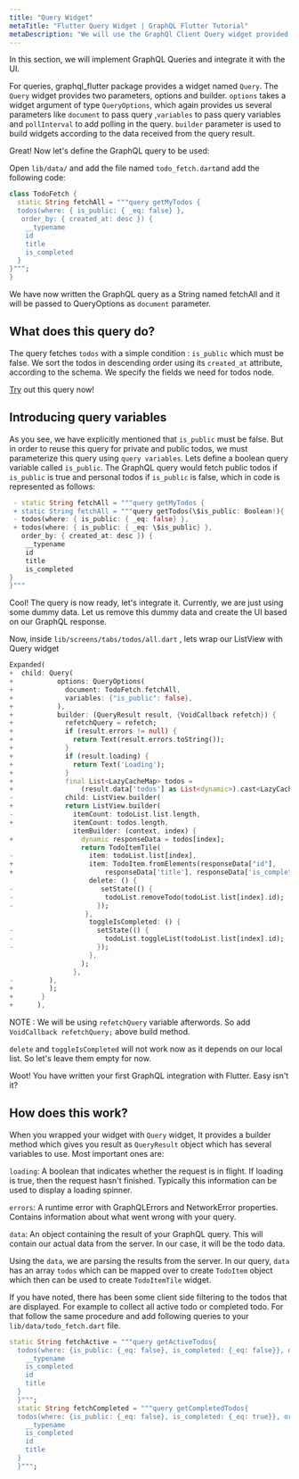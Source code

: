 ```yaml
---
title: "Query Widget"
metaTitle: "Flutter Query Widget | GraphQL Flutter Tutorial"
metaDescription: "We will use the GraphQl Client Query widget provided by  graphql_flutter package. It is a widget to fetch, handle data and build UI"
---
```


In this section, we will implement GraphQL Queries and integrate it with the UI.

For queries, graphql_flutter package provides a widget named `Query`.
The `Query` widget provides two parameters, options and builder. `options` takes a widget argument of type `QueryOptions`, which again provides us several parameters like `document` to pass query ,`variables` to pass query variables and `pollInterval` to add polling in the query. `builder` parameter is used to build widgets according to the data received from the query result.

Great! Now let's define the GraphQL query to be used:

Open `lib/data/` and add the file named `todo_fetch.dart`and add the following code:

<!-- TODO github link required  -->

```dart
class TodoFetch {
  static String fetchAll = """query getMyTodos {
  todos(where: { is_public: { _eq: false} },
   order_by: { created_at: desc }) {
    __typename
    id
    title
    is_completed
  }
}""";
}
```

We have now written the GraphQL query as a String named fetchAll and it will be passed to QueryOptions as `document` parameter.

## What does this query do?

The query fetches `todos` with a simple condition : `is_public` which must be false. We sort the todos in descending order using its `created_at` attribute, according to the schema. We specify the fields we need for todos node.

[Try](https://hasura.io/learn/graphql/graphiql?tutorial=react-native) out this query now!

## Introducing query variables

As you see, we have explicitly mentioned that `is_public` must be false. But in order to reuse this query for private and public todos, we must parameterize this query using `query variables`. Lets define a boolean query variable called `is_public`. The GraphQL query would fetch public todos if `is_public` is true and personal todos if `is_public` is false, which in code is represented as follows:

```dart
 - static String fetchAll = """query getMyTodos {
 + static String fetchAll = """query getTodos(\$is_public: Boolean!){
 - todos(where: { is_public: { _eq: false} },
 + todos(where: { is_public: { _eq: \$is_public} },
   order_by: { created_at: desc }) {
    __typename
    id
    title
    is_completed
}
}"""
```

Cool! The query is now ready, let's integrate it. Currently, we are just using some dummy data. Let us remove this dummy data and create the UI based on our GraphQL response.

Now, inside `lib/screens/tabs/todos/all.dart` , lets wrap our ListView with Query widget

```dart
Expanded(
+  child: Query(
+           options: QueryOptions(
+             document: TodoFetch.fetchAll,
+             variables: {"is_public": false},
+           ),
+           builder: (QueryResult result, {VoidCallback refetch}) {
+             refetchQuery = refetch;
+             if (result.errors != null) {
+               return Text(result.errors.toString());
+             }
+             if (result.loading) {
+               return Text('Loading');
+             }
+             final List<LazyCacheMap> todos =
+                 (result.data['todos'] as List<dynamic>).cast<LazyCacheMap>();
-             child: ListView.builder(
+             return ListView.builder(
-               itemCount: todoList.list.length,
+               itemCount: todos.length,
                itemBuilder: (context, index) {
+                 dynamic responseData = todos[index];
                  return TodoItemTile(
-                   item: todoList.list[index],
+                   item: TodoItem.fromElements(responseData["id"],
+                       responseData['title'], responseData['is_completed']),
                    delete: () {
-                      setState(() {
-                       todoList.removeTodo(todoList.list[index].id);
-                     });
                   },
                    toggleIsCompleted: () {
-                     setState(() {
-                       todoList.toggleList(todoList.list[index].id);
-                     });
                    },
                  );
                },
-         ),
+         );
+       }
+      ),
```

NOTE : We will be using `refetchQuery` variable afterwords. So add `VoidCallback refetchQuery;` above build method.

`delete` and `toggleIsCompleted` will not work now as it depends on our local list. So let's leave them empty for now.

Woot! You have written your first GraphQL integration with Flutter. Easy isn't it?

## How does this work?

When you wrapped your widget with `Query` widget, It provides a builder method which gives you result as `QueryResult` object which has several variables to use. Most important ones are:

`loading`: A boolean that indicates whether the request is in flight. If loading is true, then the request hasn't finished. Typically this information can be used to display a loading spinner.

`errors`: A runtime error with GraphQLErrors and NetworkError properties. Contains information about what went wrong with your query.

`data`: An object containing the result of your GraphQL query. This will contain our actual data from the server. In our case, it will be the todo data.

Using the `data`, we are parsing the results from the server. In our query, `data` has an array `todos` which can be mapped over to create `TodoItem` object which then can be used to create `TodoItemTile` widget.

If you have noted, there has been some client side filtering to the todos that are displayed. For example to collect all active todo or completed todo. For that follow the same procedure and add following queries to your `lib/data/todo_fetch.dart` file.

```dart
static String fetchActive = """query getActiveTodos{
  todos(where: {is_public: {_eq: false}, is_completed: {_eq: false}}, order_by: {created_at: desc}) {
    __typename
    is_completed
    id
    title
  }
  }""";
  static String fetchCompleted = """query getCompletedTodos{
  todos(where: {is_public: {_eq: false}, is_completed: {_eq: true}}, order_by: {created_at: desc}) {
    __typename
    is_completed
    id
    title
  }
  }""";
```
